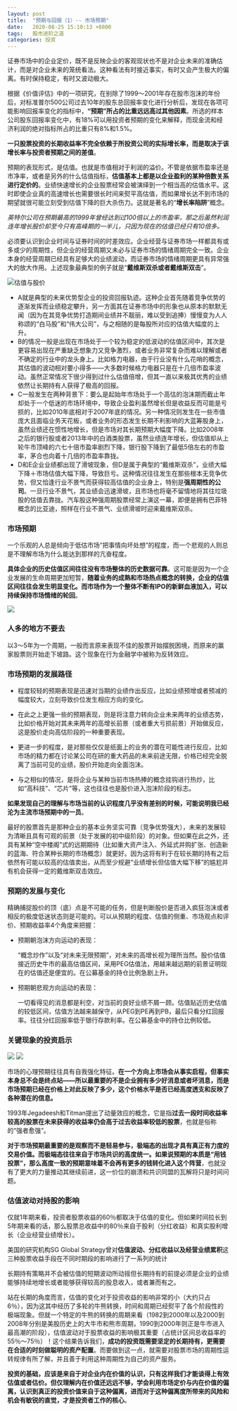 ```yaml
---
layout: post
title:  "预期与回报（1）-- 市场预期"
date:   2020-08-25 15:10:13 +0800
tags:   股市进阶之道
categories: 投资
---
```


证券市场中的企业定价，既不是反映企业的客观现状也不是对企业未来的准确估计，而是对企业未来的笼统看法。这种看法有时接近事实，有时又会产生极大的偏离。有时保持稳定，有时又波动极大。

根据《价值评估》中的一项研究，在别除了1999～2001年存在股市泡沫的年份后，对标准普尔500公司过去10年的股东总回报率变化进行分析后，发现在各项可能影响回报率变化的指标中，**“预期”所占的比重远远高过其他因素**。所选的样本公司股东回报率变化中，有18%可以用投资者预期的变化来解释，而现金流和经济利润的绝对指标所占的比重只有8%和1.5%。

**一只股票投资的长期收益率不完全依赖于所投资公司的实际增长率，而是取决于该增长率与投资者预期之间的差值**。

预期的表现形式，是估值。也就是市值相对于利润的溢价。不管是依据市盈率还是市净率，或者是另外的什么估值指标，**估值基本上都是以企业盈利的某种倍数关系进行定价的**。业绩快速增长的企业股票经常会被演绎到一个相当高的估值水平。这时即使企业真的高速增长也需要很长时间来熨平高估值，而如果增长达不到市场的期望就很可能立刻受到估值下降的巨大杀伤力。这就是著名的“**增长率陷阱**”概念。

*英特尔公司在预期最高的1999年曾经达到过100倍以上的市盈率，那之后虽然利润连年增长股价却至今只有高峰期的一半儿，只因为现在的估值已经只有10倍多。*

必须要认识到企业时间与证券时间的时差效应。企业经营与证券市场一样都具有或多或少的周期性，但企业的经营周期又未必与证券市场的情绪周期完全一致。企业本身的经营周期已经具有足够大的业绩波动，而证券市场的情绪周期更具有异常强大的放大作用。上述现象最典型的例子就是“**戴维斯双杀或者戴维斯双击**”。

![估值与股价](https://github.com/zzyang/zzyang.github.io/blob/master/_posts/pic/%E4%BC%B0%E5%80%BC%E4%B8%8E%E8%82%A1%E4%BB%B7.jpg?raw=true)

+ A就是典型的未来优势型企业的投资回报轨迹。这种企业首先随着竞争优势的逐渐发挥而业绩稳定攀升，另一方面其在证券市场中的形象也从原本的默默无闻（因为在其竞争优势打造期间业绩并不靓丽，难以受到追捧）慢慢变为人人称颂的“白马股”和“伟大公司”，与之相随的是每股所对应的估值大幅度的上升。
+ B的情况一般是出现在市场处于一个较为稳定的低波动的估值区间中，其次是更容易出现在严重缺乏想象力又竞争激烈，或者业务非常复杂而难以理解或者不确定的行业中的龙头身上。比如格力电器，由于行业没有什么花哨的概念，其估值的波动相对要小得多——大多数时候格力电器只是在十几倍市盈率波动。虽然正常情况下很少得到过什么估值倍增，但其一直以来极其优秀的业绩依然让长期持有人获得了极高的回报。
+ C一般发生在两种背景下：要么是起始年市场处于一个高估的泡沫期而截止年却处于一个低迷的市场环境中，导致企业盈利虽然增长但是收益反而可能是亏损的，比如2010年底相对于2007年底的情况。另一种情况则发生在一些市值庞大且面临业务天花板，或者业务的形态发生长期不利影响的大蓝筹股身上，虽然业绩还在惯性地增长，但是市场对其长期预期大幅度下降。比如2008年之后的银行股或者2013年中的白酒类股票，虽然业绩连年增长，但估值却从上轮牛市顶峰的六七十倍市盈率剧烈下降，银行股下降到了最低5倍左右的市盈率，茅合也向着十几倍的市盈率靠拢。
+ D和E企业业绩都出现了滑坡现象，但D是属于典型的“戴维斯双杀”，业绩大幅下降＋市场估值大幅下降，导致巨亏。这种情况往往发生在那些根本无竞争优势，但又恰逢行业不景气而获得较高估值的企业身上，特别是**强周期性的公司**。一旦行业不景气，其业绩会迅速滑坡，且市场也将毫不留情地将其往垃圾股的估值去靠拢。汽车股这种强周期股票经常上演这一幕，即便是拥有巴菲特概念的比亚迪，照样在行业不景气、业绩滑坡时迎来戴维斯双杀。

### 市场预期

一个乐观的人总是倾向于低估市场“把事情向坏处想”的程度，而一个悲观的人则总是不理解市场为什么能达到那样的亢奋程度。

**具体企业的历史估值区间往往没有市场整体的历史数据可靠**。这可能是因为一个企业发展的生命周期更加短暂，**随着业务的成熟和市场热点概念的转换，企业的估值区间往往会发生明显变化。而市场作为一个整体不断有IPO的新鲜血液加入，可以持续保持市场情绪的轮回**。


![](https://github.com/zzyang/zzyang.github.io/blob/master/_posts/pic/%E5%B8%82%E5%9C%BA%E9%A2%84%E6%9C%9F.jpeg?raw=true)

### 人多的地方不要去

以3～5年为一个周期，一般而言原来表现不佳的股票开始摆脱困境，而原来的赢家股票则开始走下坡路。这个现象在行为金融学中被称为反转效应。

### 市场预期的发展路径

+ 程度较轻的预期表现是迅速对当期的业绩作出反应，比如业绩预增或者预减的幅度较大，立刻导致价位发生相应方向的变化。

* 在此之上更强一些的预期表现，则是将注意力转向企业未来两年的业绩态势，比如价格开始对其未来两年的高增长前景（或者重大亏损前景）开始做反应，这是股价走向高估阶段的一种重要表现。

+ 更进一步的程度，是对那些仅仅是纸面上的业务的潜在可能性进行反应，比如市场的精力都在讨论某公司在研的重大药品的未来前途无限，价格已经完全脱离了当前可见的业绩，股价开始走向全面泡沫。

+ 与之相似的情况，是将企业与某种当前市场热捧的概念挂钩进行热炒，比如“高科技”、“芯片”等，这也往往也是股价进入泡沫阶段的标志。

**如果发现自己的理解与市场当前的认识程度几乎没有差别的时候，可能说明我已经沦为主流市场预期中的一员**。

最好的股票首先是那种企业的基本业务坚实可靠（竞争优势强大），未来的发展较为清晰且具有可观的前景（处于发展的初中级阶段）的对象。但如果在此之外，还具有某种“空中楼阁”式的远期期待（比如重大资产注入、外延式并购扩张、创造新的蓝海、符合某种长期的市场概念）就更好。因为这将有利于在较长期的持有之后依然有可能以较高的估值卖出，从而至少规避“业绩增长但估值大幅下移”的尴尬并有机会获得一定的戴维斯双击效应。

### 预期的发展与变化

精确捕捉股价的顶（底）点是不可能的任务，但是判断股价是否进入疯狂泡沫或者相反的极度低迷状态则是可能的。可以从预期的程度、估值的侧重、市场观点和评价、预期收益率4个角度来把握：

+ 预期朝泡沫方向运动的表现：

  “概念炒作”以及“对未来无限预期”，对未来的高增长视为理所当然。股价估值接近历史牛市的最高估值区间，采用PEG估值法，用越来越远期的前景证明现在的估值还是便宜的。在公募基金的持仓比例急剧上升。

+ 预期朝悲观方向运动的表现：

  一切看得见的消息都是利空，对当前的良好业绩不屑一顾。估值贴近历史估值的较低区间，估值方法越来越保守，从PEG到PE再到PB，最后只看分红回报率。往往分红回报率低于银行存款利率。在公募基金中的持仓比例较低。


### 关键现象的投资启示

![](https://github.com/zzyang/zzyang.github.io/blob/master/_posts/pic/00138.jpeg?raw=true)
![](https://github.com/zzyang/zzyang.github.io/blob/master/_posts/pic/00139.jpeg?raw=true)

市场的心理预期往往具有自我强化特征。**在一个方向上市场会从事实启程，但事实本身总不会是终点站——所以最重要的不是企业拥有多少好消息或者坏消息，而是市场预期已经在价格上对此反映了多少，这个价格水平是否已经高度透支和反映了各种潜在的信息。**

1993年Jegadeesh和Titman提出了动量效应的概念，它是指**过去一段时间收益率较高的股票在未来获得的收益率仍会高于过去收益率较低的股票**，也就是俗称的“强者愈强”。

**对于市场预期最重要的是观察而不是轻易参与，极端态的出现才具有真正有力度的交易价值。而极端态往往来自于市场共识的高度统一。**如果说预期的本质是“用钱投票”，那么**高度一致的预期意味着不会再有更多的钱转化进入这个阵营**，也就没有了更大的力量推动其继续前进，这一价位的崩溃和共识同盟的瓦解将只是时间问题。

### 估值波动对持股的影响

仅就1年期来看，投资者股票收益的60％都取决于估值的变化。但如果时间拉长到5年期来看的话，那么股票总收益中的80％来自于股利（分红收益）和真实股利增长（企业经营业绩增长）。

美国的研究机构SG Global Strategy曾对**估值波动、分红收益以及经营业绩累积**这三种股票收益手段在不同时期段的影响进行了一系列的统计

长期持有策略并不会被估值的短期波动所动摇但长期持有的前提必须是企业的业绩能够持续地增长或者能够获得较高的股息收入，或者兼而有之。

站在长期的角度而言，估值的变化对于投资收益的影响非常的小（大约只占6％），因为这其中经历了多轮的牛熊转换，时间和周期已经熨平了各个阶段性的极端现象。但就一个特定的牛熊的转换的周期来看（1982到2000年以及2000到2008年分别是美股历史上的大牛市和熊市周期，1990到2000年则正是牛市进入最高潮的阶段），估值波动对于股票收益的影响极其重要（占统计区间总收益率的55％～75％）！这个结果告诉我们，**成功的投资既需要坚定的长期持有，更需要在合适的时刻做聪明的资产配置**。而要做到这一点，就需要对股票市场的周期性运转规律有所了解，并且善于利用这种周期性为自己的资产服务。

**投资的基础，应该是来自于对企业内在价值的认识，只有这样我们才能谈得上有效估值或者估价。但仅理解内在价值还远远不够，学会利用市场定价与内在价值的偏离，认识到真正的投资价值来自于这种偏离，进而对于这种偏离度所带来的风险和机会有敏锐的直觉，才是投资者工作的核心**。